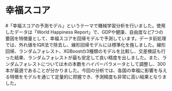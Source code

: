 # 幸福スコア

#「幸福スコアの予測モデル」というテーマで機械学習分析を行いました。使用したデータは「World Happiness Report」で、GDPや健康、自由度など7つの要因を特徴量として、幸福スコアを回帰モデルで予測しています。データ前処理では、外れ値をIQR法で除去し、線形回帰モデルには標準化を施しました。線形回帰、ランダムフォレスト、XGBoostの3種類のモデルを比較し、交差検証も行った結果、ランダムフォレストが最も安定して良い精度を出しました。また、ランダムフォレストについては木の本数をハイパーパラメータとして調整し、300本が最適であることが分かりました。今回の分析では、各国の幸福に影響を与える特徴をモデルを通じて定量的に把握でき、予測精度も非常に高い結果となりました。
